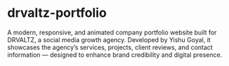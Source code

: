 # drvaltz-portfolio
A modern, responsive, and animated company portfolio website built for DRVALTZ, a social media growth agency. Developed by Yishu Goyal, it showcases the agency’s services, projects, client reviews, and contact information — designed to enhance brand credibility and digital presence.
